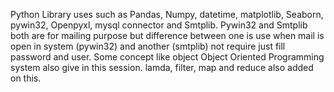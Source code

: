 



Python Library uses such as Pandas, Numpy, datetime, matplotlib, Seaborn, pywin32, Openpyxl, mysql connector and Smtplib.
Pywin32 and Smtplib both are for mailing purpose but difference between one is use when mail is open in system (pywin32) and another (smtplib) not require just fill password and user.
Some concept like object Object Oriented Programming system also give in this session.
lamda, filter, map and reduce also added on this.

